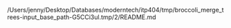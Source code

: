 /Users/jenny/Desktop/Databases/moderntech/itp404/tmp/broccoli_merge_trees-input_base_path-G5CCi3ul.tmp/2/README.md